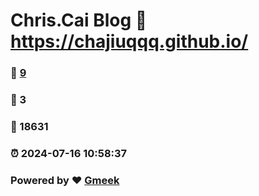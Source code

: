 # Chris.Cai Blog :link: https://chajiuqqq.github.io/ 
### :page_facing_up: [9](https://chajiuqqq.github.io//tag.html) 
### :speech_balloon: 3 
### :hibiscus: 18631 
### :alarm_clock: 2024-07-16 10:58:37 
### Powered by :heart: [Gmeek](https://github.com/Meekdai/Gmeek)
